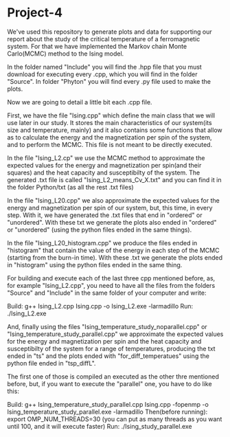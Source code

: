 # Project-4

We've used this repository to generate plots and data for supporting our report about the study of the critical temperature of a ferromagnetic system. For that we have implemented the Markov chain Monte Carlo(MCMC) method to the Ising model. 

In the folder named "Include" you will find the .hpp file that you must download for executing every .cpp, which you will find in the folder "Source". In folder "Phyton" you will find every .py file used to make the plots.

Now we are going to detail a little bit each .cpp file.

First, we have the file "Ising.cpp" which define the main class that we will use later in our study. It stores the main characteristics of our system(its size and temperature, mainly) and it also contains some functions that allow as to calculate the energy and the magnetization per spin of the system, and to perform the MCMC. This file is not meant to be directly executed.

In the file "Ising_L2.cp" we use the MCMC method to approximate the expected values for the energy and magnetization per spin(and their squares) and the heat capacity and susceptibilty of the system. The generated .txt file is called "Ising_L2_means_Cv_X.txt" and you can find it in the folder Python/txt (as all the rest .txt files)

In the file "Ising_L20.cpp" we also approximate the expected values for the energy and magnetization per spin of our system, but, this time, in every step. With it, we have generated the .txt files that end in "ordered" or "unordered". With these txt we generate the plots also ended in "ordered" or "unordered" (using the python files ended in the same things).

In the file "Ising_L20_histogram.cpp" we produce the files ended in "histogram" that contain the value of the energy in each step of the MCMC (starting from the burn-in time). With these .txt we generate the plots ended in "histogram" using the python files ended in the same thing.

For building and execute each of the last three cpp mentioned before, as, for example "Ising_L2.cpp", you need to have all the files from the folders "Source" and "Include" in the same folder of your computer and write:

Build: g++ Ising_L2.cpp Ising.cpp -o Ising_L2.exe -larmadillo 
Run: ./Ising_L2.exe

And, finally using the files "Ising_temperature_study_noparallel.cpp" or "Ising_temperature_study_parallel.cpp" we approximate the expected values for the energy and magnetization per spin and the heat capacity and susceptibilty of the system for a range of temperatures, producing the txt ended in "ts" and the plots ended with "for_diff_temperatues" using the python file ended in "tsp_diffL". 

The first one of those is compiled an executed as the other thre mentioned before, but, if you want to execute the "parallel" one, you have to do like this:

Build: g++ Ising_temperature_study_parallel.cpp Ising.cpp -fopenmp -o Ising_temperature_study_parallel.exe -larmadillo
Then(before running): export OMP_NUM_THREADS=30 (you can put as many threads as you want until 100, and it will execute faster)
Run: ./Ising_study_parallel.exe
